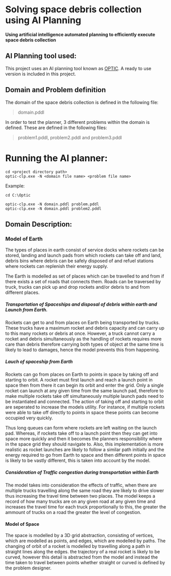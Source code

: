 # Solving space debris collection using AI Planning
**Using artificial intelligence automated planning to efficiently execute space debris collection**


## AI Planning tool used:
This project uses an AI planning tool known as [OPTIC](https://nms.kcl.ac.uk/planning/index.html). A ready to use version is included in this project.

## Domain and Problem definition
The domain of the space debris collection is defined in the following file:
> domain.pddl

In order to test the planner, 3 different problems within the domain is defined. These are defined in the following files:
> problem1.pddl, problem2.pddl and problem3.pddl

# Running the AI planner:
```
cd <project directory path>
optic-clp.exe -N <domain file name> <problem file name>
```
Example:
```
cd C:\Optic

optic-clp.exe -N domain.pddl problem.pddl
optic-clp.exe -N domain.pddl problem2.pddl
```

## Domain Description:
### Model of Earth
The types of places in earth consist of service docks where rockets can be stored, landing and launch pads from which rockets can take off and land, debris bins where debris can be safely disposed of and refuel stations where rockets can replenish their energy supply.

The Earth is modelled as set of places which can be travelled to and from if there exists a set of roads that connects them. Roads can be traversed by truck, trucks can pick up and drop rockets and/or debris to and from different places.

##### Transportation of Spaceships and disposal of debris within earth and Launch from Earth.
Rockets can get to and from places on Earth being transported by trucks. These trucks have a maximum rocket and debris capacity and can carry up to this many rockets or debris at once. However, a truck cannot carry a rocket and debris simultaneously as the handling of rockets requires more care than debris therefore carrying both types of object at the same time is likely to lead to damages, hence the model prevents this from happening.

##### Lauch of spaceship from Earth
Rockets can go from places on Earth to points in space by taking off and starting to orbit. A rocket must first launch and reach a launch point in space then from there it can begin its orbit and enter the grid. Only a single rocket can launch at any given time from the same launch pad, therefore to make multiple rockets take off simultaneously multiple launch pads need to be instantiated and connected. The action of taking off and starting to orbit are seperated to increase the models utility. For instance, if multiple rockets were able to take off directly to points in space these points can become occupied very quickly.

Thus long queues can form where rockets are left waiting on the launch pad. Whereas, if rockets take off to a launch point then they can get into space more quickly and then it becomes the planners responsibility where in the space grid they should navigate to. Also, this implementation is more realistic as rocket launches are likely to follow a similar path initially and the energy required to go from Earth to space and then different points in space is likely to be vastly different, this is taken into account by the model.

##### Consideration of Traffic congestion during transportation within Earth
The model takes into consideration the effects of traffic, when there are multiple trucks travelling along the same road they are likely to drive slower thus increasing the travel time between two places. The model keeps a record of how many trucks are on any given road at any given time and increases the travel time for each truck proportionally to this, the greater the ammount of trucks on a road the greater the level of congestion.


#### Model of Space
The space is modelled by a 3D grid abstraction, consisting of vertices, which are modelled as points, and edges, which are modelled by paths. The changing of orbit of a rocket is modelled by travelling along a path in straight lines along the edges. the trajectory of a real rocket is likely to be curved, however this detail is abstracted from the model and instead the time taken to travel between points whether straight or curved is defined by the problem designer.




